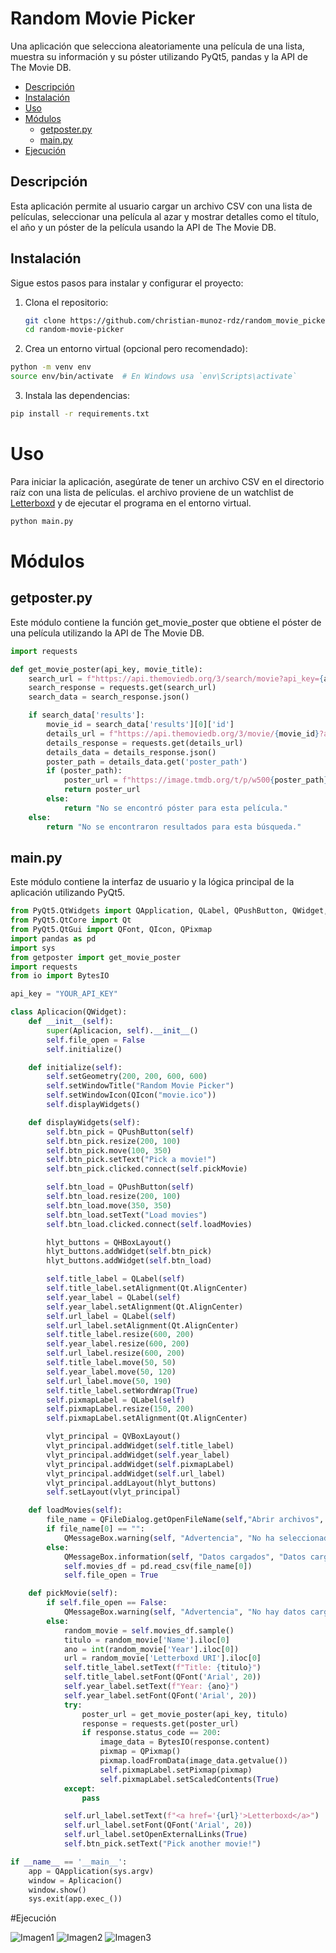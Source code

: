 # Random Movie Picker

Una aplicación que selecciona aleatoriamente una película de una lista, muestra su información y su póster utilizando PyQt5, pandas y la API de The Movie DB.

- [Descripción](#descripción)
- [Instalación](#instalación)
- [Uso](#uso)
- [Módulos](#módulos)
  - [getposter.py](#getposterpy)
  - [main.py](#mainpy)
- [Ejecución](#ejecución)

## Descripción

Esta aplicación permite al usuario cargar un archivo CSV con una lista de películas, seleccionar una película al azar y mostrar detalles como el título, el año y un póster de la película usando la API de The Movie DB.

## Instalación

Sigue estos pasos para instalar y configurar el proyecto:

1. Clona el repositorio:
   ```bash
   git clone https://github.com/christian-munoz-rdz/random_movie_picker.git
   cd random-movie-picker
    ```

2. Crea un entorno virtual (opcional pero recomendado):

```bash
python -m venv env
source env/bin/activate  # En Windows usa `env\Scripts\activate`
```

3. Instala las dependencias:

```bash
pip install -r requirements.txt
```
# Uso 

Para iniciar la aplicación, asegúrate de tener un archivo CSV en el directorio raíz con una lista de películas. el archivo proviene de un watchlist de [Letterboxd](https://letterboxd.com/) y de ejecutar el programa en el entorno virtual.


```bash
python main.py
```

# Módulos
## getposter.py

Este módulo contiene la función get_movie_poster que obtiene el póster de una película utilizando la API de The Movie DB.

```python	
import requests

def get_movie_poster(api_key, movie_title):
    search_url = f"https://api.themoviedb.org/3/search/movie?api_key={api_key}&query={movie_title}"
    search_response = requests.get(search_url)
    search_data = search_response.json()

    if search_data['results']:
        movie_id = search_data['results'][0]['id']
        details_url = f"https://api.themoviedb.org/3/movie/{movie_id}?api_key={api_key}"
        details_response = requests.get(details_url)
        details_data = details_response.json()
        poster_path = details_data.get('poster_path')
        if (poster_path):
            poster_url = f"https://image.tmdb.org/t/p/w500{poster_path}"
            return poster_url
        else:
            return "No se encontró póster para esta película."
    else:
        return "No se encontraron resultados para esta búsqueda."
```

## main.py

Este módulo contiene la interfaz de usuario y la lógica principal de la aplicación utilizando PyQt5.

```python
from PyQt5.QtWidgets import QApplication, QLabel, QPushButton, QWidget, QFileDialog, QMessageBox, QHBoxLayout, QVBoxLayout
from PyQt5.QtCore import Qt
from PyQt5.QtGui import QFont, QIcon, QPixmap
import pandas as pd
import sys
from getposter import get_movie_poster
import requests
from io import BytesIO

api_key = "YOUR_API_KEY"

class Aplicacion(QWidget):
    def __init__(self):
        super(Aplicacion, self).__init__()
        self.file_open = False
        self.initialize()

    def initialize(self):
        self.setGeometry(200, 200, 600, 600)
        self.setWindowTitle("Random Movie Picker")
        self.setWindowIcon(QIcon("movie.ico"))
        self.displayWidgets()

    def displayWidgets(self):
        self.btn_pick = QPushButton(self)
        self.btn_pick.resize(200, 100)
        self.btn_pick.move(100, 350)
        self.btn_pick.setText("Pick a movie!")
        self.btn_pick.clicked.connect(self.pickMovie)

        self.btn_load = QPushButton(self)
        self.btn_load.resize(200, 100)
        self.btn_load.move(350, 350)
        self.btn_load.setText("Load movies")
        self.btn_load.clicked.connect(self.loadMovies)

        hlyt_buttons = QHBoxLayout()
        hlyt_buttons.addWidget(self.btn_pick)
        hlyt_buttons.addWidget(self.btn_load)

        self.title_label = QLabel(self)
        self.title_label.setAlignment(Qt.AlignCenter)
        self.year_label = QLabel(self)
        self.year_label.setAlignment(Qt.AlignCenter)
        self.url_label = QLabel(self)
        self.url_label.setAlignment(Qt.AlignCenter)
        self.title_label.resize(600, 200)
        self.year_label.resize(600, 200)
        self.url_label.resize(600, 200)
        self.title_label.move(50, 50)
        self.year_label.move(50, 120)
        self.url_label.move(50, 190)
        self.title_label.setWordWrap(True)
        self.pixmapLabel = QLabel(self)
        self.pixmapLabel.resize(150, 200)
        self.pixmapLabel.setAlignment(Qt.AlignCenter)

        vlyt_principal = QVBoxLayout()
        vlyt_principal.addWidget(self.title_label)
        vlyt_principal.addWidget(self.year_label)
        vlyt_principal.addWidget(self.pixmapLabel)
        vlyt_principal.addWidget(self.url_label)
        vlyt_principal.addLayout(hlyt_buttons)
        self.setLayout(vlyt_principal)

    def loadMovies(self):
        file_name = QFileDialog.getOpenFileName(self,"Abrir archivos", "../../", "CSV(*.csv)")
        if file_name[0] == "":
            QMessageBox.warning(self, "Advertencia", "No ha seleccionado ningun archivo")
        else:
            QMessageBox.information(self, "Datos cargados", "Datos cargados correctamente")
            self.movies_df = pd.read_csv(file_name[0])
            self.file_open = True

    def pickMovie(self):
        if self.file_open == False:
            QMessageBox.warning(self, "Advertencia", "No hay datos cargados")
        else:
            random_movie = self.movies_df.sample()
            titulo = random_movie['Name'].iloc[0]
            ano = int(random_movie['Year'].iloc[0])
            url = random_movie['Letterboxd URI'].iloc[0]
            self.title_label.setText(f"Title: {titulo}")
            self.title_label.setFont(QFont('Arial', 20))
            self.year_label.setText(f"Year: {ano}")
            self.year_label.setFont(QFont('Arial', 20))
            try:
                poster_url = get_movie_poster(api_key, titulo)
                response = requests.get(poster_url)
                if response.status_code == 200:
                    image_data = BytesIO(response.content)
                    pixmap = QPixmap()
                    pixmap.loadFromData(image_data.getvalue())
                    self.pixmapLabel.setPixmap(pixmap)
                    self.pixmapLabel.setScaledContents(True)
            except:
                pass

            self.url_label.setText(f"<a href='{url}'>Letterboxd</a>")
            self.url_label.setFont(QFont('Arial', 20))
            self.url_label.setOpenExternalLinks(True)
            self.btn_pick.setText("Pick another movie!")

if __name__ == '__main__':
    app = QApplication(sys.argv)
    window = Aplicacion()
    window.show()
    sys.exit(app.exec_())
```

#Ejecución

![Imagen1](capturas/image.png)
![Imagen2](capturas/image-1.png)
![Imagen3](capturas/image-2.png)
